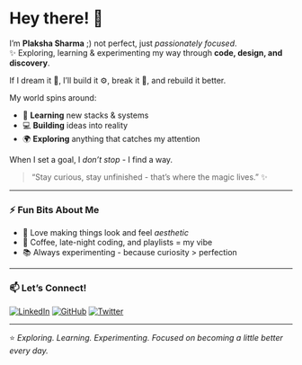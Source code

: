 # Hey there! 🌷

I’m **Plaksha Sharma** ;) not perfect, just *passionately focused*.  
✨ Exploring, learning & experimenting my way through **code, design, and discovery**.  

If I dream it 💭, I’ll build it ⚙️, break it 🧩, and rebuild it better.  

My world spins around:
- 🧠 **Learning** new stacks & systems  
- 💻 **Building** ideas into reality  
- 🌍 **Exploring** anything that catches my attention  

When I set a goal, I *don’t stop* - I find a way.  
> “Stay curious, stay unfinished - that’s where the magic lives.” ✨  

---

### ⚡ Fun Bits About Me

- 🎨 Love making things look and feel *aesthetic*  
- 🐾 Coffee, late-night coding, and playlists = my vibe  
- 📚 Always experimenting - because curiosity > perfection  

---

### 📫 Let’s Connect!
[![LinkedIn](https://img.shields.io/badge/LinkedIn-0077B5?style=for-the-badge&logo=linkedin&logoColor=white)](https://linkedin.com/in/plaksha)
[![GitHub](https://img.shields.io/badge/GitHub-181717?style=for-the-badge&logo=github&logoColor=white)](https://github.com/plakshaa)
[![Twitter](https://img.shields.io/badge/Twitter-1DA1F2?style=for-the-badge&logo=x&logoColor=white)](https://x.com/plaksha_)

---

⭐ *Exploring. Learning. Experimenting. Focused on becoming a little better every day.*
